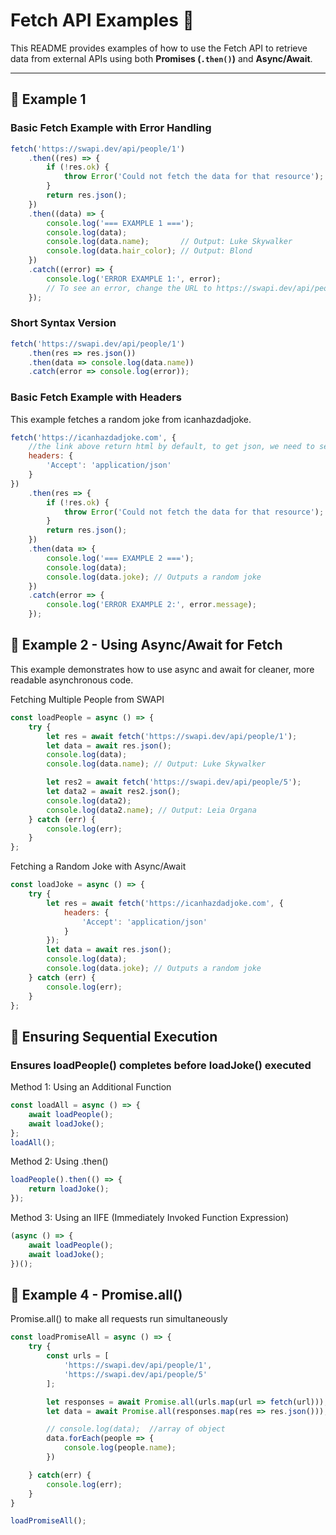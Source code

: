 # Fetch API Examples 🚀

This README provides examples of how to use the Fetch API to retrieve data from external APIs using both **Promises (`.then()`)** and **Async/Await**.

---

## 📌 Example 1
### **Basic Fetch Example with Error Handling**
```javascript
fetch('https://swapi.dev/api/people/1')
    .then((res) => {
        if (!res.ok) {
            throw Error('Could not fetch the data for that resource');
        }
        return res.json();
    })
    .then((data) => {
        console.log('=== EXAMPLE 1 ===');
        console.log(data);
        console.log(data.name);       // Output: Luke Skywalker
        console.log(data.hair_color); // Output: Blond
    })
    .catch((error) => {
        console.log('ERROR EXAMPLE 1:', error);
        // To see an error, change the URL to https://swapi.dev/api/people/19999
    });
```

### Short Syntax Version
```javascript
fetch('https://swapi.dev/api/people/1')
    .then(res => res.json())
    .then(data => console.log(data.name))
    .catch(error => console.log(error));
```

### Basic Fetch Example with Headers
This example fetches a random joke from icanhazdadjoke.
```javascript
fetch('https://icanhazdadjoke.com', {
    //the link above return html by default, to get json, we need to set header
    headers: {
        'Accept': 'application/json'
    }
})
    .then(res => {
        if (!res.ok) {
            throw Error('Could not fetch the data for that resource');
        }
        return res.json();
    })
    .then(data => {
        console.log('=== EXAMPLE 2 ===');
        console.log(data);
        console.log(data.joke); // Outputs a random joke
    })
    .catch(error => {
        console.log('ERROR EXAMPLE 2:', error.message);
    });
```

## 📌 Example 2 - Using Async/Await for Fetch
This example demonstrates how to use async and await for cleaner, more readable asynchronous code.

Fetching Multiple People from SWAPI
```javascript
const loadPeople = async () => {
    try {
        let res = await fetch('https://swapi.dev/api/people/1');
        let data = await res.json();
        console.log(data);
        console.log(data.name); // Output: Luke Skywalker

        let res2 = await fetch('https://swapi.dev/api/people/5');
        let data2 = await res2.json();
        console.log(data2);
        console.log(data2.name); // Output: Leia Organa
    } catch (err) {
        console.log(err);
    }
};
```

Fetching a Random Joke with Async/Await
```javascript
const loadJoke = async () => {
    try {
        let res = await fetch('https://icanhazdadjoke.com', {
            headers: {
                'Accept': 'application/json'
            }
        });
        let data = await res.json();
        console.log(data);
        console.log(data.joke); // Outputs a random joke
    } catch (err) {
        console.log(err);
    }
};
```

## 📌 Ensuring Sequential Execution
### Ensures loadPeople() completes before loadJoke() executed
Method 1: Using an Additional Function
```javascript
const loadAll = async () => {
    await loadPeople();
    await loadJoke();
};
loadAll();
```
Method 2: Using .then()
```javascript
loadPeople().then(() => {
    return loadJoke();
});
```
Method 3: Using an IIFE (Immediately Invoked Function Expression)
```javascript
(async () => {
    await loadPeople();
    await loadJoke();
})();
```

## 📌 Example 4 - Promise.all()
Promise.all() to make all requests run simultaneously
```javascript
const loadPromiseAll = async () => {
    try {
        const urls = [
            'https://swapi.dev/api/people/1',
            'https://swapi.dev/api/people/5'
        ];

        let responses = await Promise.all(urls.map(url => fetch(url)));
        let data = await Promise.all(responses.map(res => res.json()));

        // console.log(data);  //array of object
        data.forEach(people => {
            console.log(people.name);
        })

    } catch(err) {
        console.log(err);
    }
}

loadPromiseAll();
```